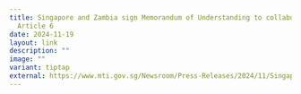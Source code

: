 ```yaml
---
title: Singapore and Zambia sign Memorandum of Understanding to collaborate on
  Article 6
date: 2024-11-19
layout: link
description: ""
image: ""
variant: tiptap
external: https://www.mti.gov.sg/Newsroom/Press-Releases/2024/11/Singapore-and-Zambia-sign-Memorandum-of-Understanding-to-collaborate
---
```

